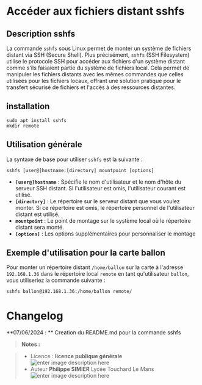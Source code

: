﻿# Accéder aux fichiers distant sshfs

## Description sshfs

La commande `sshfs` sous Linux permet de monter un système de fichiers distant via SSH (Secure Shell). Plus précisément, `sshfs` (SSH Filesystem) utilise le protocole SSH pour accéder aux fichiers d'un système distant comme s'ils faisaient partie du système de fichiers local. Cela permet de manipuler les fichiers distants avec les mêmes commandes que celles utilisées pour les fichiers locaux, offrant une solution pratique pour le transfert sécurisé de fichiers et l'accès à des ressources distantes.


##  installation

    sudo apt install sshfs
    mkdir remote

## Utilisation générale

La syntaxe de base pour utiliser `sshfs` est la suivante :

`sshfs [user@]hostname:[directory] mountpoint [options]` 

-   **`[user@]hostname`** : Spécifie le nom d'utilisateur et le nom d'hôte du serveur SSH distant. Si l'utilisateur est omis, l'utilisateur courant est utilisé.
-   **`[directory]`** : Le répertoire sur le serveur distant que vous voulez monter. Si ce répertoire est omis, le répertoire personnel de l'utilisateur distant est utilisé.
-   **`mountpoint`** : Le point de montage sur le système local où le répertoire distant sera monté.
-   **`[options]`** : Les options supplémentaires pour personnaliser le montage 

## Exemple d'utilisation pour la carte ballon

Pour monter un répertoire distant `/home/ballon` sur la carte à l'adresse `192.168.1.36`  dans le répertoire local `remote` en tant qu'utilisateur `ballon`, vous utiliseriez la commande suivante :

    sshfs ballon@192.168.1.36:/home/ballon remote/

# Changelog

**07/06/2024 : ** Creation du README.md pour la commande sshfs

> **Notes :**


> - Licence : **licence publique générale** ![enter image description here](https://img.shields.io/badge/licence-GPL-green.svg)
> - Auteur **Philippe SIMIER** Lycée Touchard Le Mans
>  ![enter image description here](https://img.shields.io/badge/built-passing-green.svg)

<!-- TOOLBOX 

Génération des badges : https://shields.io/
Génération de ce fichier : https://stackedit.io/editor#



